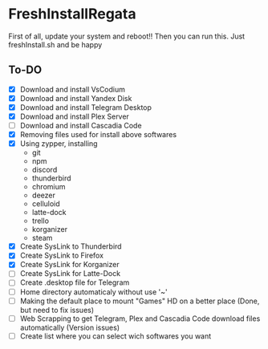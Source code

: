 # FreshInstallRegata

First of all, update your system and reboot!! Then you can run this.
Just freshInstall.sh and be happy


## To-DO

- [x] Download and install VsCodium
- [x] Download and install Yandex Disk
- [x] Download and install Telegram Desktop
- [x] Download and install Plex Server
- [ ] Download and install Cascadia Code
- [x] Removing files used for install above softwares
- [x] Using zypper, installing 
  - git 
  - npm
  - discord 
  - thunderbird 
  - chromium 
  - deezer 
  - celluloid 
  - latte-dock 
  - trello
  - korganizer
  - steam
- [x] Create SysLink to Thunderbird
- [x] Create SysLink to Firefox
- [x] Create SysLink for Korganizer
- [ ] Create SysLink for Latte-Dock
- [ ] Create .desktop file for Telegram
- [ ] Home directory automaticaly without use '~'
- [ ] Making the default place to mount "Games" HD on a better place (Done, but need to fix issues)
- [ ] Web Scrapping to get Telegram, Plex and Cascadia Code download files automatically (Version issues)
- [ ] Create list where you can select wich softwares you want
